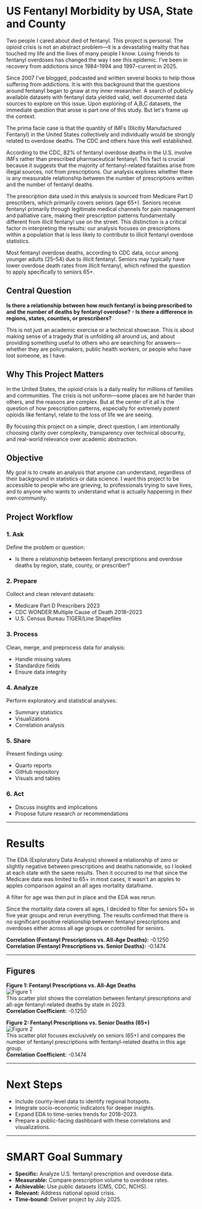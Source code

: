 # US Fentanyl Morbidity by USA, State and County

Two people I cared about died of fentanyl. This project is personal. The opioid crisis is not an abstract problem—it is a devastating reality that has touched my life and the lives of many people I know. Losing friends to fentanyl overdoses has changed the way I see this epidemic. I’ve been in recovery from addictions since 1984–1994 and 1997–current in 2025.

Since 2007 I’ve blogged, podcasted and written several books to help those suffering from addictions. It is with this background that the questions around fentanyl began to gnaw at my inner researcher. A search of publicly available datasets with fentanyl data yielded valid, well documented data sources to explore on this issue. Upon exploring of A,B,C datasets, the immediate question that arose is part one of this study. But let's frame up the context.

The prima facie case is that the quantity of IMFs (Illicitly Manufactured Fentanyl) in the United States collectively and individually would be strongly related to overdose deaths. The CDC and others have this well established.

According to the CDC, 82% of fentanyl overdose deaths in the U.S. involve IMFs rather than prescribed pharmaceutical fentanyl. This fact is crucial because it suggests that the majority of fentanyl-related fatalities arise from illegal sources, not from prescriptions. Our analysis explores whether there is any measurable relationship between the number of prescriptions written and the number of fentanyl deaths.

The prescription data used in this analysis is sourced from Medicare Part D prescribers, which primarily covers seniors (age 65+). Seniors receive fentanyl primarily through legitimate medical channels for pain management and palliative care, making their prescription patterns fundamentally different from illicit fentanyl use on the street. This distinction is a critical factor in interpreting the results: our analysis focuses on prescriptions within a population that is less likely to contribute to illicit fentanyl overdose statistics.

Most fentanyl overdose deaths, according to CDC data, occur among younger adults (25–54) due to illicit fentanyl. Seniors may typically have lower overdose death rates from illicit fentanyl, which refined the question to apply specifically to seniors 65+.

## Central Question
**Is there a relationship between how much fentanyl is being prescribed to and the number of deaths by fentanyl overdose? - Is there a difference in regions, states, counties, or prescribers?**

This is not just an academic exercise or a technical showcase. This is about making sense of a tragedy that is unfolding all around us, and about providing something useful to others who are searching for answers—whether they are policymakers, public health workers, or people who have lost someone, as I have.

## Why This Project Matters
In the United States, the opioid crisis is a daily reality for millions of families and communities. The crisis is not uniform—some places are hit harder than others, and the reasons are complex. But at the center of it all is the question of how prescription patterns, especially for extremely potent opioids like fentanyl, relate to the loss of life we are seeing.

By focusing this project on a simple, direct question, I am intentionally choosing clarity over complexity, transparency over technical obscurity, and real-world relevance over academic abstraction.

## Objective
My goal is to create an analysis that anyone can understand, regardless of their background in statistics or data science. I want this project to be accessible to people who are grieving, to professionals trying to save lives, and to anyone who wants to understand what is actually happening in their own community.

## Project Workflow

### 1. Ask
Define the problem or question:
- Is there a relationship between fentanyl prescriptions and overdose deaths by region, state, county, or prescriber?

### 2. Prepare
Collect and clean relevant datasets:
- Medicare Part D Prescribers 2023
- CDC WONDER Multiple Cause of Death 2018–2023
- U.S. Census Bureau TIGER/Line Shapefiles

### 3. Process
Clean, merge, and preprocess data for analysis:
- Handle missing values
- Standardize fields
- Ensure data integrity

### 4. Analyze
Perform exploratory and statistical analyses:
- Summary statistics
- Visualizations
- Correlation analysis

### 5. Share
Present findings using:
- Quarto reports
- GitHub repository
- Visuals and tables

### 6. Act
- Discuss insights and implications
- Propose future research or recommendations

---

# Results
The EDA (Exploratory Data Analysis) showed a relationship of zero or slightly negative between prescriptions and deaths nationwide, so I looked at each state with the same results. Then it occurred to me that since the Medicare data was limited to 65+ in most cases, it wasn't an apples to apples comparison against an all ages mortality dataframe.

A filter for age was then put in place and the EDA was rerun.

Since the mortality data covers all ages, I decided to filter for seniors 50+ in five year groups and rerun everything. The results confirmed that there is no significant positive relationship between fentanyl prescriptions and overdoses either across all age groups or controlled for seniors.

**Correlation (Fentanyl Prescriptions vs. All-Age Deaths):** -0.1250  
**Correlation (Fentanyl Prescriptions vs. Senior Deaths):** -0.1474  

---

## Figures


**Figure 1: Fentanyl Prescriptions vs. All-Age Deaths**  
![Figure 1](scatter_fentanyl_vs_deaths.png)  
This scatter plot shows the correlation between fentanyl prescriptions and all-age fentanyl-related deaths by state in 2023.  
**Correlation Coefficient:** -0.1250

**Figure 2: Fentanyl Prescriptions vs. Senior Deaths (65+)**  
![Figure 2](scatter_fentanyl_vs_seniors.png)  
This scatter plot focuses exclusively on seniors (65+) and compares the number of fentanyl prescriptions with fentanyl-related deaths in this age group.  
**Correlation Coefficient:** -0.1474

---

# Next Steps
- Include county-level data to identify regional hotspots.
- Integrate socio-economic indicators for deeper insights.
- Expand EDA to time-series trends for 2018–2023.
- Prepare a public-facing dashboard with these correlations and visualizations.

---

# SMART Goal Summary

- **Specific:** Analyze U.S. fentanyl prescription and overdose data.
- **Measurable:** Compare prescription volume to overdose rates.
- **Achievable:** Use public datasets (CMS, CDC, NCHS).
- **Relevant:** Address national opioid crisis.
- **Time-bound:** Deliver project by July 2025.
